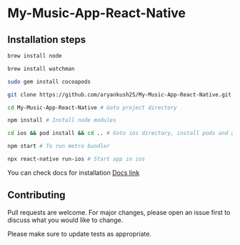 # My-Music-App-React-Native

## Installation steps

```bash
brew install node

brew install watchman

sudo gem install cocoapods

git clone https://github.com/aryankush25/My-Music-App-React-Native.git # Clone the project

cd My-Music-App-React-Native # Goto project directory

npm install # Install node modules

cd ios && pod install && cd .. # Goto ios directory, install pods and go back to main project directory

npm start # To run metro bundler

npx react-native run-ios # Start app in ios
```

You can check docs for installation [Docs link](https://facebook.github.io/react-native/docs/getting-started)


## Contributing
Pull requests are welcome. For major changes, please open an issue first to discuss what you would like to change.

Please make sure to update tests as appropriate.
